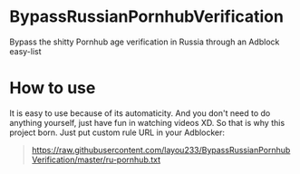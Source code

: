 # BypassRussianPornhubVerification
Bypass the shitty Pornhub age verification in Russia through an Adblock easy-list
# How to use
It is easy to use because of its automaticity.
And you don't need to do anything yourself, just have fun in watching videos XD.
So that is why this project born.
Just put custom rule URL in your Adblocker:
> https://raw.githubusercontent.com/layou233/BypassRussianPornhubVerification/master/ru-pornhub.txt
